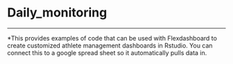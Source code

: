 # Daily_monitoring
***
*This provides examples of code that can be used with Flexdashboard to create customized athlete management dashboards in Rstudio. You can connect this to a google spread sheet so it automatically pulls data in.

